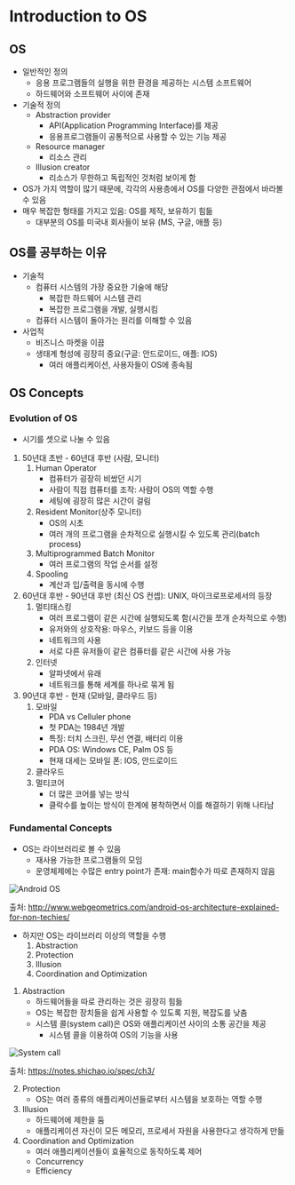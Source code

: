 # Introduction to OS

## OS
- 일반적인 정의
    - 응용 프로그램들의 실행을 위한 환경을 제공하는 시스템 소프트웨어
    - 하드웨어와 소프트웨어 사이에 존재
- 기술적 정의
	- Abstraction provider
		- API(Application Programming Interface)를 제공
		- 응용프로그램들이 공통적으로 사용할 수 있는 기능 제공
	- Resource manager
		- 리소스 관리
	- Illusion creator
		- 리소스가 무한하고 독립적인 것처럼 보이게 함
- OS가 가지 역할이 많기 때문에, 각각의 사용층에서 OS를 다양한 관점에서 바라볼 수 있음
- 매우 복잡한 형태를 가지고 있음: OS를 제작, 보유하기 힘듦
	- 대부분의 OS를 미국내 회사들이 보유 (MS, 구글, 애플 등)

## OS를 공부하는 이유
- 기술적
    - 컴퓨터 시스템의 가장 중요한 기술에 해당
        - 복잡한 하드웨어 시스템 관리
        - 복잡한 프로그램을 개발, 실행시킴
    - 컴퓨터 시스템이 돌아가는 원리를 이해할 수 있음
- 사업적
	- 비즈니스 마켓을 이끔
	- 생태계 형성에 굉장히 중요(구글: 안드로이드, 애플: IOS)
		- 여러 애플리케이션, 사용자들이 OS에 종속됨

## OS Concepts
### Evolution of OS
- 시기를 셋으로 나눌 수 있음
1. 50년대 초반 - 60년대 후반 (사람, 모니터)
	1. Human Operator
		- 컴퓨터가 굉장히 비쌌던 시기
		- 사람이 직접 컴퓨터를 조작: 사람이 OS의 역할 수행
		- 세팅에 굉장히 많은 시간이 걸림
	2. Resident Monitor(상주 모니터)
		- OS의 시초
		- 여러 개의 프로그램을 순차적으로 실행시킬 수 있도록 관리(batch process)
	3. Multiprogrammed Batch Monitor
		- 여러 프로그램의 작업 순서를 설정
	4. Spooling
		- 계산과 입/출력을 동시에 수행
2. 60년대 후반 - 90년대 후반 (최신 OS 컨셉): UNIX, 마이크로프로세서의 등장
	1. 멀티태스킹
		- 여러 프로그램이 같은 시간에 실행되도록 함(시간을 쪼개 순차적으로 수행)
		- 유저와의 상호작용: 마우스, 키보드 등을 이용
		- 네트워크의 사용
		- 서로 다른 유저들이 같은 컴퓨터를 같은 시간에 사용 가능
	2. 인터넷
		- 알파넷에서 유래
		- 네트워크를 통해 세계를 하나로 묶게 됨
3. 90년대 후반 - 현재 (모바일, 클라우드 등)
	1. 모바일
		- PDA vs Celluler phone
		- 첫 PDA는 1984년 개발
		- 특징: 터치 스크린, 무선 연결, 배터리 이용
		- PDA OS: Windows CE, Palm OS 등
		- 현재 대세는 모바일 폰: IOS, 안드로이드
	2. 클라우드
	3. 멀티코어
		- 더 많은 코어를 넣는 방식
		- 클락수를 높이는 방식이 한계에 봉착하면서 이를 해결하기 위해 나타남

### Fundamental Concepts
- OS는 라이브러리로 볼 수 있음
	- 재사용 가능한 프로그램들의 모임
	- 운영체제에는 수많은 entry point가 존재: main함수가 따로 존재하지 않음

![Android OS](http://www.webgeometrics.com/wp-content/uploads/2014/02/android_architecture.jpg)

출처: http://www.webgeometrics.com/android-os-architecture-explained-for-non-techies/

- 하지만 OS는 라이브러리 이상의 역할을 수행
	1. Abstraction
	2. Protection
	3. Illusion
	4. Coordination and Optimization

1. Abstraction
	- 하드웨어들을 따로 관리하는 것은 굉장히 힘듦
	- OS는 복잡한 장치들을 쉽게 사용할 수 있도록 지원, 복잡도를 낮춤
	- 시스템 콜(system call)은 OS와 애플리케이션 사이의 소통 공간을 제공
		- 시스템 콜을 이용하여 OS의 기능을 사용

![System call](https://notes.shichao.io/spec/figure_3.2.png)

출처: https://notes.shichao.io/spec/ch3/

2. Protection
	- OS는 여러 종류의 애플리케이션들로부터 시스템을 보호하는 역할 수행
3. Illusion
	- 하드웨어에 제한을 둠
	- 애플리케이션 자신이 모든 메모리, 프로세서 자원을 사용한다고 생각하게 만듦
4. Coordination and Optimization
	- 여러 애플리케이션들이 효율적으로 동작하도록 제어
	- Concurrency
	- Efficiency